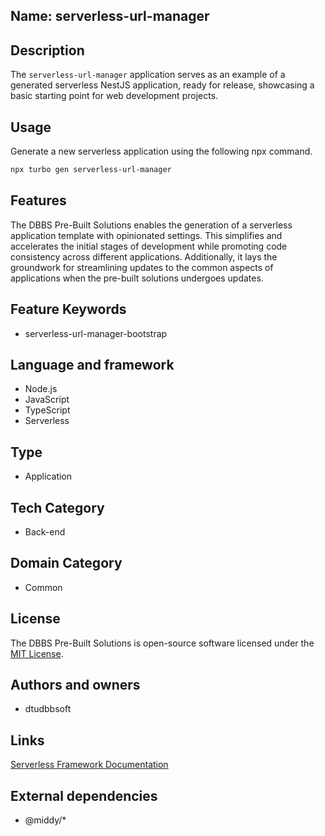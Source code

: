 ## Name: serverless-url-manager

## Description

The `serverless-url-manager` application serves as an example of a generated serverless NestJS application, ready for release, showcasing a basic starting point for web development projects.

## Usage

Generate a new serverless application using the following npx command.

```bash
npx turbo gen serverless-url-manager
```

## Features

The DBBS Pre-Built Solutions enables the generation of a serverless application template with opinionated settings. This simplifies and accelerates the initial stages of development while promoting code consistency across different applications. Additionally, it lays the groundwork for streamlining updates to the common aspects of applications when the pre-built solutions undergoes updates.

## Feature Keywords

- serverless-url-manager-bootstrap

## Language and framework

- Node.js
- JavaScript
- TypeScript
- Serverless

## Type

- Application

## Tech Category

- Back-end

## Domain Category

- Common

## License

The DBBS Pre-Built Solutions is open-source software licensed under the [MIT License](LICENSE).

## Authors and owners

- dtudbbsoft

## Links

[Serverless Framework Documentation](https://www.serverless.com/framework/docs)

## External dependencies

- @middy/*
